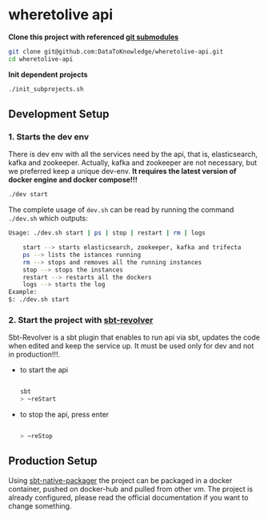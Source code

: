 # wheretolive api

**Clone this project with referenced [git submodules](https://git-scm.com/book/en/v2/Git-Tools-Submodules)**

```bash
git clone git@github.com:DataToKnowledge/wheretolive-api.git
cd wheretolive-api
```

**Init dependent projects**

```bash
./init_subprojects.sh
```

## Development Setup

### 1. Starts the dev env
There is dev env with all the services need by the api, that is, elasticsearch, kafka and zookeeper. Actually,
kafka and zookeeper are not necessary, but we preferred keep a unique dev-env. **It requires the latest version of
docker engine and docker compose!!!**

```bash
./dev start
```

The complete usage of `dev.sh` can be read by running the command `./dev.sh` which outputs:

```bash
Usage: ./dev.sh start | ps | stop | restart | rm | logs

    start --> starts elasticsearch, zookeeper, kafka and trifecta
    ps --> lists the istances running
    rm --> stops and removes all the running instances
    stop --> stops the instances
    restart --> restarts all the dockers
    logs --> starts the log
Example:
$: ./dev.sh start

```

### 2. Start the project with [sbt-revolver](https://github.com/spray/sbt-revolver)

Sbt-Revolver is a sbt plugin that enables to run api via sbt, updates the code when edited and keep the service up.
It must be used only for dev and not in production!!!.

- to start the api
    ```bash

    sbt
    > ~reStart
    ```
- to stop the api, press enter
    ```bash

    > ~reStop
    ```

## Production Setup

Using [sbt-native-packager](https://github.com/sbt/sbt-native-packager) the project can be packaged in a docker container, pushed on docker-hub and pulled from other vm.
The project is already configured, please read the official documentation if you want to change something.
